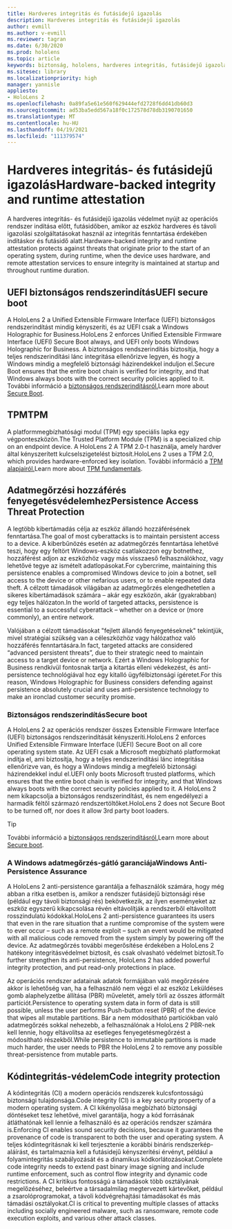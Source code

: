 ```yaml
---
title: Hardveres integritás és futásidejű igazolás
description: Hardveres integritás és futásidejű igazolás
author: evmill
ms.author: v-evmill
ms.reviewer: tagran
ms.date: 6/30/2020
ms.prod: hololens
ms.topic: article
keywords: biztonság, hololens, hardveres integritás, futásidejű igazolás, UEFI, UEFI biztonságos rendszerindítás, biztonságos rendszerindítás, TPM, fenyegetésvédelem, Windows Adatmegőrzés-védelem, kódintegritás, kódvédelem,
ms.sitesec: library
ms.localizationpriority: high
manager: yannisle
appliesto:
- HoloLens 2
ms.openlocfilehash: 0a89fa5e61e560f629444efd2728f6dd41db60d3
ms.sourcegitcommit: ad53ba5edd567a18f0c172578d78db3190701650
ms.translationtype: MT
ms.contentlocale: hu-HU
ms.lasthandoff: 04/19/2021
ms.locfileid: "111379574"
---
```

# <a name="hardware-backed-integrity-and-runtime-attestation"></a><span data-ttu-id="df5b7-104">Hardveres integritás- és futásidejű igazolás</span><span class="sxs-lookup"><span data-stu-id="df5b7-104">Hardware-backed integrity and runtime attestation</span></span>

<span data-ttu-id="df5b7-105">A hardveres integritás- és futásidejű igazolás védelmet nyújt az operációs rendszer indítása előtt, futásidőben, amikor az eszköz hardveres és távoli igazolási szolgáltatásokat használ az integritás fenntartása érdekében indításkor és futásidő alatt.</span><span class="sxs-lookup"><span data-stu-id="df5b7-105">Hardware-backed integrity and runtime attestation protects against threats that originate prior to the start of an operating system, during runtime, when the device uses hardware, and remote attestation services to ensure integrity is maintained at startup and throughout runtime duration.</span></span>

## <a name="uefi-secure-boot"></a><span data-ttu-id="df5b7-106">UEFI biztonságos rendszerindítás</span><span class="sxs-lookup"><span data-stu-id="df5b7-106">UEFI secure boot</span></span>

<span data-ttu-id="df5b7-107">A HoloLens 2 a Unified Extensible Firmware Interface (UEFI) biztonságos rendszerindítást mindig kényszeríti, és az UEFI csak a Windows Holographic for Business.</span><span class="sxs-lookup"><span data-stu-id="df5b7-107">HoloLens 2 enforces Unified Extensible Firmware Interface (UEFI) Secure Boot always, and UEFI only boots Windows Holographic for Business.</span></span>
<span data-ttu-id="df5b7-108">A biztonságos rendszerindítás biztosítja, hogy a teljes rendszerindítási lánc integritása ellenőrizve legyen, és hogy a Windows mindig a megfelelő biztonsági házirendekkel induljon el.</span><span class="sxs-lookup"><span data-stu-id="df5b7-108">Secure Boot ensures that the entire boot chain is verified for integrity, and that Windows always boots with the correct security policies applied to it.</span></span> <span data-ttu-id="df5b7-109">További információ a [biztonságos rendszerindításról.](https://docs.microsoft.com/windows-hardware/design/device-experiences/oem-secure-boot)</span><span class="sxs-lookup"><span data-stu-id="df5b7-109">Learn more about [Secure Boot](https://docs.microsoft.com/windows-hardware/design/device-experiences/oem-secure-boot).</span></span>

## <a name="tpm"></a><span data-ttu-id="df5b7-110">TPM</span><span class="sxs-lookup"><span data-stu-id="df5b7-110">TPM</span></span>

<span data-ttu-id="df5b7-111">A platformmegbízhatósági modul (TPM) egy speciális lapka egy végponteszközön.</span><span class="sxs-lookup"><span data-stu-id="df5b7-111">The Trusted Platform Module (TPM) is a specialized chip on an endpoint device.</span></span> <span data-ttu-id="df5b7-112">A HoloLens 2 A TPM 2.0-t használja, amely hardver által kényszerített kulcselszigetelést biztosít.</span><span class="sxs-lookup"><span data-stu-id="df5b7-112">HoloLens 2 uses a TPM 2.0, which provides hardware-enforced key isolation.</span></span> <span data-ttu-id="df5b7-113">További információ a [TPM alapjairól.](https://docs.microsoft.com/windows/security/information-protection/tpm/tpm-fundamentals)</span><span class="sxs-lookup"><span data-stu-id="df5b7-113">Learn more about [TPM fundamentals](https://docs.microsoft.com/windows/security/information-protection/tpm/tpm-fundamentals).</span></span>

## <a name="persistence-access-threat-protection"></a><span data-ttu-id="df5b7-114">Adatmegőrzési hozzáférés fenyegetésvédelemhez</span><span class="sxs-lookup"><span data-stu-id="df5b7-114">Persistence Access Threat Protection</span></span>

<span data-ttu-id="df5b7-115">A legtöbb kibertámadás célja az eszköz állandó hozzáférésének fenntartása.</span><span class="sxs-lookup"><span data-stu-id="df5b7-115">The goal of most cyberattacks is to maintain persistent access to a device.</span></span> <span data-ttu-id="df5b7-116">A kiberbűnözés esetén az adatmegőrzés fenntartása lehetővé teszi, hogy egy feltört Windows-eszköz csatlakozzon egy botnethez, hozzáférést adjon az eszközhöz vagy más visszaeső felhasználókhoz, vagy lehetővé tegye az ismételt adatlopásokat.</span><span class="sxs-lookup"><span data-stu-id="df5b7-116">For cybercrime, maintaining this persistence enables a compromised Windows device to join a botnet, sell access to the device or other nefarious users, or to enable repeated data theft.</span></span> <span data-ttu-id="df5b7-117">A célzott támadások világában az adatmegőrzés elengedhetetlen a sikeres kibertámadások számára – akár egy eszközön, akár (gyakrabban) egy teljes hálózaton.</span><span class="sxs-lookup"><span data-stu-id="df5b7-117">In the world of targeted attacks, persistence is essential to a successful cyberattack – whether on a device or (more commonly), an entire network.</span></span>  

<span data-ttu-id="df5b7-118">Valójában a célzott támadásokat "fejlett állandó fenyegetéseknek" tekintjük, mivel stratégiai szükség van a céleszközhöz vagy hálózathoz való hozzáférés fenntartására.</span><span class="sxs-lookup"><span data-stu-id="df5b7-118">In fact, targeted attacks are considered “advanced persistent threats”, due to their strategic need to maintain access to a target device or network.</span></span> <span data-ttu-id="df5b7-119">Ezért a Windows Holographic for Business rendkívül fontosnak tartja a kitartás elleni védekezést, és anti-persistence technológiával hoz egy kitalló ügyfélbiztonsági ígéretet.</span><span class="sxs-lookup"><span data-stu-id="df5b7-119">For this reason, Windows Holographic for Business considers defending against persistence absolutely crucial and uses anti-persistence technology to make an ironclad customer security promise.</span></span>

### <a name="secure-boot"></a><span data-ttu-id="df5b7-120">Biztonságos rendszerindítás</span><span class="sxs-lookup"><span data-stu-id="df5b7-120">Secure boot</span></span>

<span data-ttu-id="df5b7-121">A HoloLens 2 az operációs rendszer összes Extensible Firmware Interface (UEFI) biztonságos rendszerindítását kényszeríti.</span><span class="sxs-lookup"><span data-stu-id="df5b7-121">HoloLens 2 enforces Unified Extensible Firmware Interface (UEFI) Secure Boot on all core operating system state.</span></span> <span data-ttu-id="df5b7-122">Az UEFI csak a Microsoft megbízható platformokat indítja el, ami biztosítja, hogy a teljes rendszerindítási lánc integritása ellenőrizve van, és hogy a Windows mindig a megfelelő biztonsági házirendekkel indul el.</span><span class="sxs-lookup"><span data-stu-id="df5b7-122">UEFI only boots Microsoft trusted platforms, which ensures that the entire boot chain is verified for integrity, and that Windows always boots with the correct security policies applied to it.</span></span> <span data-ttu-id="df5b7-123">A HoloLens 2 nem kikapcsolja a biztonságos rendszerindítást, és nem engedélyezi a harmadik féltől származó rendszertöltőket.</span><span class="sxs-lookup"><span data-stu-id="df5b7-123">HoloLens 2 does not Secure Boot to be turned off, nor does it allow 3rd party boot loaders.</span></span>

> [!Tip]
> <span data-ttu-id="df5b7-124">További információ a [biztonságos rendszerindításról.](https://docs.microsoft.com/windows-hardware/design/device-experiences/oem-secure-boot)</span><span class="sxs-lookup"><span data-stu-id="df5b7-124">Learn more about [Secure boot](https://docs.microsoft.com/windows-hardware/design/device-experiences/oem-secure-boot).</span></span>

### <a name="windows-anti-persistence-assurance"></a><span data-ttu-id="df5b7-125">A Windows adatmegőrzés-gátló garanciája</span><span class="sxs-lookup"><span data-stu-id="df5b7-125">Windows Anti-Persistence Assurance</span></span>

<span data-ttu-id="df5b7-126">A HoloLens 2 anti-persistence garantálja a felhasználók számára, hogy még abban a ritka esetben is, amikor a rendszer futásidejű biztonsági rése (például egy távoli biztonsági rés) bekövetkezik, az ilyen eseményeket az eszköz egyszerű kikapcsolása révén eltávolítják a rendszerből eltávolított rosszindulatú kódokkal.</span><span class="sxs-lookup"><span data-stu-id="df5b7-126">HoloLens 2 anti-persistence guarantees its users that even in the rare situation that a runtime compromise of the system were to ever occur – such as a remote exploit – such an event would be mitigated with all malicious code removed from the system simply by powering off the device.</span></span> <span data-ttu-id="df5b7-127">Az adatmegőrzés további megerősítése érdekében a HoloLens 2 hatékony integritásvédelmet biztosít, és csak olvasható védelmet biztosít.</span><span class="sxs-lookup"><span data-stu-id="df5b7-127">To further strengthen its anti-persistence, HoloLens 2 has added powerful integrity protection, and put read-only protections in place.</span></span>

<span data-ttu-id="df5b7-128">Az operációs rendszer adatainak adatok formájában való megőrzésére akkor is lehetőség van, ha a felhasználó nem végzi el az eszköz Leküldéses gomb alaphelyzetbe állítása (PBR) műveletét, amely törli az összes átformált partíciót.</span><span class="sxs-lookup"><span data-stu-id="df5b7-128">Persistence to operating system data in form of data is still possible, unless the user performs Push-button reset (PBR) of the device that wipes all mutable partitions.</span></span> <span data-ttu-id="df5b7-129">Bár a nem módosítható partíciókban való adatmegőrzés sokkal nehezebb, a felhasználónak a HoloLens 2 PBR-nek kell lennie, hogy eltávolítsa az esetleges fenyegetésmegőrzést a módosítható részekből.</span><span class="sxs-lookup"><span data-stu-id="df5b7-129">While persistence to immutable partitions is made much harder, the user needs to PBR the HoloLens 2 to remove any possible threat-persistence from mutable parts.</span></span>

## <a name="code-integrity-protection"></a><span data-ttu-id="df5b7-130">Kódintegritás-védelem</span><span class="sxs-lookup"><span data-stu-id="df5b7-130">Code integrity protection</span></span>

<span data-ttu-id="df5b7-131">A kódintegritás (CI) a modern operációs rendszerek kulcsfontosságú biztonsági tulajdonsága.</span><span class="sxs-lookup"><span data-stu-id="df5b7-131">Code integrity (CI) is a key security property of a modern operating system.</span></span> <span data-ttu-id="df5b7-132">A CI kikényolása megbízható biztonsági döntéseket tesz lehetővé, mivel garantálja, hogy a kód forrásának átláthatónak kell lennie a felhasználó és az operációs rendszer számára is.</span><span class="sxs-lookup"><span data-stu-id="df5b7-132">Enforcing CI enables sound security decisions, because it guarantees the provenance of code is transparent to both the user and operating system.</span></span> <span data-ttu-id="df5b7-133">A teljes kódintegritásnak ki kell terjesztenie a korábbi bináris rendszerkép-aláírást, és tartalmaznia kell a futásidejű kényszerítési érvényt, például a folyamintegritás szabályozását és a dinamikus kódkorlátozásokat.</span><span class="sxs-lookup"><span data-stu-id="df5b7-133">Complete code integrity needs to extend past binary image signing and include runtime enforcement, such as control flow integrity and dynamic code restrictions.</span></span> <span data-ttu-id="df5b7-134">A CI kritikus fontosságú a támadások több osztályának megelőzéséhez, beleértve a társadalmilag megtervezett kártevőket, például a zsarolóprogramokat, a távoli kódvégrehajtási támadásokat és más támadási osztályokat.</span><span class="sxs-lookup"><span data-stu-id="df5b7-134">CI is critical to preventing multiple classes of attacks including socially engineered malware, such as ransomware, remote code execution exploits, and various other attack classes.</span></span>
